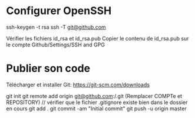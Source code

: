 # Configurer OpenSSH

ssh-keygen -t rsa 
ssh -T git@github.com

Vérifier les fichiers id_rsa et id_rsa.pub
Copier le contenu de id_rsa.pub sur le compte Github/Settings/SSH and GPG

# Publier son code

Télécharger et installer Git: https://git-scm.com/downloads

git init
git remote add origin git@github.com:<COMPTE>/<REPOSITORY>.git (Remplacer COMPTe et REPOSITORY)
// vérifier que le fichier .gitignore existe bien dans le dossier en cours
git add .
git commit -am "Initial commit"
git push -u origin master


